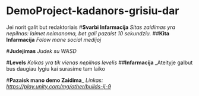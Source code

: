 # DemoProject-kadanors-grisiu-dar
Jei norit galit but redaktoriais
#**Svarbi Infarmacija**
_Sitas zaidimas yra nepilnas: laimet neimanoma, bet gali pazaist 10 sekundziu._
##**Kita Infarmacija**
_Folow mane social medijoj_

#**Judejimas**
_Judek su WASD_

#**Levels**
_Kolkas yra tik vienas nepilnas levelis_
##**Infarmacija**
_Ateityje galbut bus daugiau lygiu kai surasime tam laiko

#**Pazaisk mano demo Zaidima**_
_Linkas: https://play.unity.com/mg/other/builds-ij-9_
